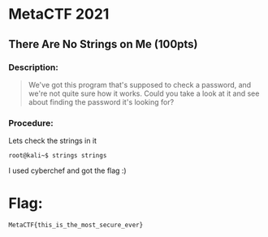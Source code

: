 # MetaCTF 2021

## There Are No Strings on Me (100pts)

### Description: 

>We've got this program that's supposed to check a password, and we're not quite sure how it works. Could you take a look at it and see about finding the password it's looking for?

###  Procedure:
Lets check the strings in it 

```
root@kali~$ strings strings
```
I used cyberchef and got the flag :)

# Flag: 
```
MetaCTF{this_is_the_most_secure_ever}
```
